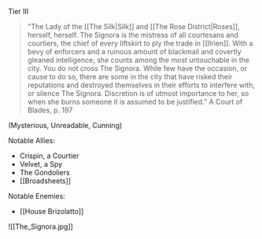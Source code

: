 Tier III

>"The Lady of the [[The Silk|Silk]] and [[The Rose District|Roses]], herself, herself. The Signora is the mistress of
all courtesans and courtiers, the chief of every liftskirt to ply the trade in [[Ilrien]].
With a bevy of enforcers and a ruinous amount of blackmail and covertly gleaned
intelligence, she counts among the most untouchable in the city.
You do not cross The Signora. While few have the occasion, or
cause to do so, there are some in the city that have risked their reputations and
destroyed themselves in their efforts to interfere with, or silence The Signora.
Discretion is of utmost importance to her, so when she burns someone it is
assumed to be justified."
> A Court of Blades, p. 197

(Mysterious, Unreadable, Cunning)

Notable Allies:
- Crispin, a Courtier
- Velvet, a Spy
- The Gondoliers
- [[Broadsheets]]

Notable Enemies:
- [[House Brizolatto]]

![[The_Signora.jpg]]
